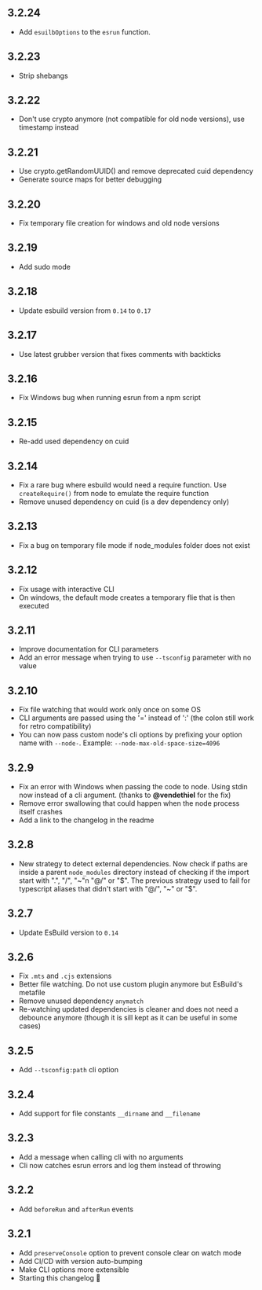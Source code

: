 ## 3.2.24
- Add `esuilbOptions` to the `esrun` function.

## 3.2.23
- Strip shebangs

## 3.2.22
- Don't use crypto anymore (not compatible for old node versions), use timestamp instead

## 3.2.21
- Use crypto.getRandomUUID() and remove deprecated cuid dependency
- Generate source maps for better debugging

## 3.2.20
- Fix temporary file creation for windows and old node versions

## 3.2.19
- Add sudo mode

## 3.2.18
- Update esbuild version from `0.14` to `0.17`

## 3.2.17
- Use latest grubber version that fixes comments with backticks

## 3.2.16
- Fix Windows bug when running esrun from a npm script

## 3.2.15
- Re-add used dependency on cuid

## 3.2.14
- Fix a rare bug where esbuild would need a require function. Use `createRequire()` from node to emulate the require function
- Remove unused dependency on cuid (is a dev dependency only)

## 3.2.13
- Fix a bug on temporary file mode if node_modules folder does not exist

## 3.2.12
- Fix usage with interactive CLI
- On windows, the default mode creates a temporary flie that is then executed

## 3.2.11
- Improve documentation for CLI parameters
- Add an error message when trying to use `--tsconfig` parameter with no value

## 3.2.10
- Fix file watching that would work only once on some OS
- CLI arguments are passed using the '=' instead of ':' (the colon still work for retro compatibility)
- You can now pass custom node's cli options by prefixing your option name with `--node-`. Example: `--node-max-old-space-size=4096`

## 3.2.9
- Fix an error with Windows when passing the code to node. Using stdin now instead of a cli argument. (thanks to **@vendethiel** for the fix)
- Remove error swallowing that could happen when the node process itself crashes
- Add a link to the changelog in the readme

## 3.2.8
- New strategy to detect external dependencies. Now check if paths are inside a parent `node_modules` directory instead of checking if the import start with ".", "/", "~"n "@/" or "$". The previous strategy used to fail for typescript aliases that didn't start with "@/", "~" or "$".

## 3.2.7
- Update EsBuild version to `0.14`

## 3.2.6
- Fix `.mts` and `.cjs` extensions
- Better file watching. Do not use custom plugin anymore but EsBuild's metafile
- Remove unused dependency `anymatch`
- Re-watching updated dependencies is cleaner and does not need a debounce anymore (though it is sill kept as it can be useful in some cases)

## 3.2.5
- Add `--tsconfig:path` cli option

## 3.2.4
- Add support for file constants `__dirname` and `__filename`

## 3.2.3
- Add a message when calling cli with no arguments
- Cli now catches esrun errors and log them instead of throwing

## 3.2.2
- Add `beforeRun` and `afterRun` events

## 3.2.1
- Add `preserveConsole` option to prevent console clear on watch mode
- Add CI/CD with version auto-bumping
- Make CLI options more extensible
- Starting this changelog 🎉
